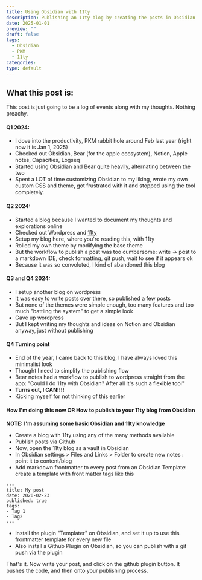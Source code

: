 ```yaml
---
title: Using Obsidian with 11ty
description: Publishing an 11ty blog by creating the posts in Obsidian sounds like a perfect workflow
date: 2025-01-01
preview: ""
draft: false
tags:
  - Obsidian
  - PKM
  - 11ty
categories: 
type: default
---
```

## What this post is:

This post is just going to be a log of events along with my thoughts. Nothing preachy. 

#### Q1 2024:
- I dove into the productivity, PKM rabbit hole around Feb last year (right now it is Jan 1, 2025)
- Checked out Obsidian, Bear (for the apple ecosystem), Notion, Apple notes, Capacities, Logseq
- Started using Obsidian and Bear quite heavily, alternating between the two
- Spent a LOT of time customizing Obsidian to my liking, wrote my own custom CSS and theme, got frustrated with it and stopped using the tool completely.

#### Q2 2024:
- Started a blog because I wanted to document my thoughts and explorations online
- Checked out Wordpress and [11ty](https://www.11ty.dev/)
- Setup my blog here, where you're reading this, with 11ty
- Rolled my own theme by modifying the base theme
- But the workflow to publish a post was too cumbersome: write -> post to a markdown IDE, check formatting, git push, wait to see if it appears ok
- Because it was so convoluted, I kind of abandoned this blog

#### Q3 and Q4 2024:
- I setup another blog on wordpress
- It was easy to write posts over there, so published a few posts
- But none of the themes were simple enough, too many features and too much "battling the system" to get a simple look
- Gave up wordpress
- But I kept writing my thoughts and ideas on Notion and Obsidian anyway, just without publishing

#### Q4 Turning point
- End of the year, I came back to this blog, I have always loved this minimalist look
- Thought I need to simplify the publishing flow
- Bear notes had a workflow to publish to wordpress straight from the app: "Could I do 11ty with Obsidian? After all it's such a flexible tool"
- **Turns out, I CAN!!!!**
- Kicking myself for not thinking of this earlier

#### How I'm doing this now OR How to publish to your 11ty blog from Obsidian

**NOTE: I'm assuming some basic Obsidian and 11ty knowledge**

- Create a blog with 11ty using any of the many methods available
- Publish posts via Github
- Now, open the 11ty blog as a vault in Obsidian
- In Obsidian settings > Files and Links > Folder to create new notes : point it to content/blog
- Add markdown frontmatter to every post from an Obsidian Template: create a template with front matter tags like this
```
---
title: My post
date: 2020-02-23
published: true
tags:
- Tag 1
- Tag2
---
```
- Install the plugin "Templater" on Obsidian, and set it up to use this frontmatter template for every new file
- Also install a Github Plugin on Obsidian, so you can publish with a git push via the plugin

That's it.
Now write your post, and click on the github plugin button. It pushes the code, and then onto your publishing process. 

